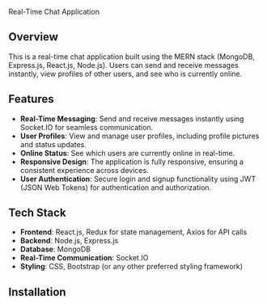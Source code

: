 
Real-Time Chat Application

## Overview

This is a real-time chat application built using the MERN stack (MongoDB, Express.js, React.js, Node.js). Users can send and receive messages instantly, view profiles of other users, and see who is currently online.

## Features

- **Real-Time Messaging**: Send and receive messages instantly using Socket.IO for seamless communication.
- **User Profiles**: View and manage user profiles, including profile pictures and status updates.
- **Online Status**: See which users are currently online in real-time.
- **Responsive Design**: The application is fully responsive, ensuring a consistent experience across devices.
- **User Authentication**: Secure login and signup functionality using JWT (JSON Web Tokens) for authentication and authorization.

## Tech Stack

- **Frontend**: React.js, Redux for state management, Axios for API calls
- **Backend**: Node.js, Express.js
- **Database**: MongoDB
- **Real-Time Communication**: Socket.IO
- **Styling**: CSS, Bootstrap (or any other preferred styling framework)

## Installation
